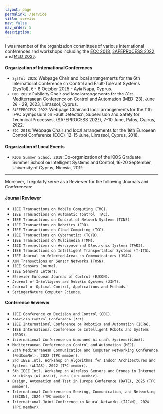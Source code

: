 ```yaml
---
layout: page
permalink: /service
title: service
nav: false
nav_order: 5
description:
---
```


I was member of the organization committees of various international conferences and workshops including the [ECC 2018](https://ieeexplore.ieee.org/xpl/conhome/8496738/proceeding), [SAFEPROCESS 2022](https://www.sciencedirect.com/journal/ifac-papersonline/vol/55/issue/6), and [MED 2023](https://ieeexplore.ieee.org/xpl/conhome/10185661/proceeding). 


<h4>Organization of International Conferences</h4>

- `SysTol 2025`: Webpage Chair and local arrangements for the 6th International Conference on Control and Fault-Tolerant Systems (SysTol), 6 - 8 October 2025 - Ayia Napa, Cyprus.
- `MED 2023`: Publicity Chair and local arrangements for the 31st Mediterranean Conference on Control and Automation (MED ’23), June 26 - 29, 2023, Limassol, Cyprus.
- `SAFEPROCESS 2022`: Webpage Chair and local arrangements for the 11th IFAC Symposium on Fault Detection, Supervision and Safety for Technical Processes, (SAFEPROCESS 2022), 7-10 June, Pafos, Cyprus, 2022.
- `ECC 2018`: Webpage Chair and local arrangements for the 16th European Control Conference (ECC), 12-15 June, Limassol, Cyprus, 2018.


<h4>Organization of Local Events</h4>

- `KIOS Summer School 2019`: Co-organization of the KIOS Graduate Summer School on Intelligent Systems and Control, 16-20 September, University of Cyprus, Nicosia, 2019.

<hr>

Moreover, I regularly serve as a Reviewer for the following Journals and Conferences:

<h4>Journal Reviewer</h4>

- `IEEE Transactions on Mobile Computing (TMC)`.
- `IEEE Transactions on Automatic Control (TAC)`.
- `IEEE Transactions on Control of Network Systems (TCNS)`.
- `IEEE Transactions on Robotics (TRO)`.
- `IEEE Transactions on Cloud Computing (TCC)`.
- `IEEE Transactions on Cybernetics (TCYB)`.
- `IEEE Transactions on Multimedia (TMM)`.
- `IEEE Transactions on Aerospace and Electronic Systems (TAES)`.
- `IEEE Transactions on Intelligent Transportation Systems (T-ITS)`. 
- `IEEE Journal on Selected Areas in Communications (JSAC)`.
- `ACM Transactions on Sensor Networks (TOSN)`.
- `IEEE Sensors Journal`.
- `IEEE Sensors Letters`.
- `Elsevier European Journal of Control (EJCON)`.
- `Journal of Intelligent and Robotic Systems (JINT)`.
- `Journal of Optimal Control, Applications and Methods`.
- `SpringerNature Computer Science`.



<h4>Conference Reviewer</h4>

- `IEEE Conference on Decision and Control (CDC)`.
- `American Control Conference (ACC)`.
- `IEEE International Conference on Robotics and Automation (ICRA)`.
- `IEEE International Conference on Intelligent Robots and Systems (IROS)`.
- `International Conference on Unmanned Aircraft Systems(ICUAS)`.
- `Mediterranean Conference on Control and Automation (MED)`.
- `20th Mediterranean Communication and Computer Networking Conference (MedComNet), 2022 (TPC member)`.
- `2nd IEEE Intl. Workshop on Algorithms for Indoor Architectures and Systems (ALIAS), 2022 (TPC member)`.
- `5th IEEE Intl. Workshop on Wireless Sensors and Drones in Internet of Things (Wi-DroIT), 2023 (TPC member)`.
- `Design, Automation and Test in Europe Conference (DATE), 2025 (TPC member)`.
- `International Conference on Sensing, Communication, and Networking (SECON), 2024 (TPC member)`.
- `International Joint Conference on Neural Networks (IJCNN), 2024 (TPC member)`.








